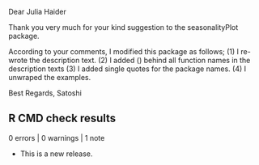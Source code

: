 Dear Julia Haider

Thank you very much for your kind suggestion to the seasonalityPlot package.

According to your comments, I modified this package as follows;
(1) I re-wrote the description text.
(2) I added () behind all function names in the description texts
(3) I added single quotes for the package names.
(4) I unwraped the examples.

Best Regards,
Satoshi

## R CMD check results

0 errors | 0 warnings | 1 note

* This is a new release.


